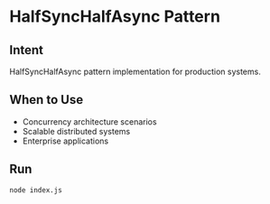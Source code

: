 # HalfSyncHalfAsync Pattern

## Intent
HalfSyncHalfAsync pattern implementation for production systems.

## When to Use
- Concurrency architecture scenarios
- Scalable distributed systems
- Enterprise applications

## Run
```bash
node index.js
```
